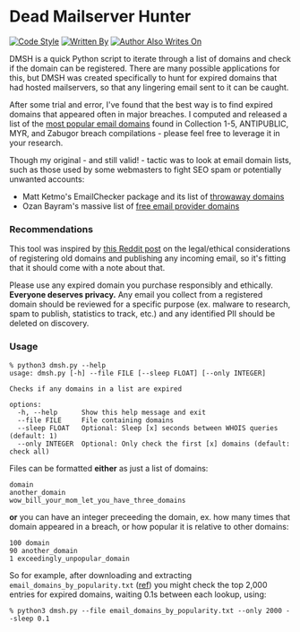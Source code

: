 # Dead Mailserver Hunter

[![Code Style](https://img.shields.io/badge/code%20style-black-black)](https://github.com/psf/black)
[![Written By](https://img.shields.io/badge/written%20by-some%20nerd-red.svg)](https://chris.partridge.tech)
[![Author Also Writes On](https://img.shields.io/mastodon/follow/108210086817505115?domain=https%3A%2F%2Fcybersecurity.theater)](https://cybersecurity.theater/@tweedge)

DMSH is a quick Python script to iterate through a list of domains and check if the domain can be registered. There are many possible applications for this, but DMSH was created specifically to hunt for expired domains that had hosted mailservers, so that any lingering email sent to it can be caught.

After some trial and error, I've found that the best way is to find expired domains that appeared often in major breaches. I computed and released a list of the [most popular email domains](https://chris.partridge.tech/data/most-popular-email-domains-collections-1-5-etc/) found in Collection 1-5, ANTIPUBLIC, MYR, and Zabugor breach compilations - please feel free to leverage it in your research.

Though my original - and still valid! - tactic was to look at email domain lists, such as those used by some webmasters to fight SEO spam or potentially unwanted accounts:
* Matt Ketmo's EmailChecker package and its list of [throwaway domains](https://github.com/MattKetmo/EmailChecker/blob/master/res/throwaway_domains.txt)
* Ozan Bayram's massive list of [free email provider domains](https://gist.github.com/okutbay/5b4974b70673dfdcc21c517632c1f984)

### Recommendations

This tool was inspired by [this Reddit post](https://www.reddit.com/r/cybersecurity/comments/xm8qtm/legality_of_making_an_email_feed_from_by_using/) on the legal/ethical considerations of registering old domains and publishing any incoming email, so it's fitting that it should come with a note about that.

Please use any expired domain you purchase responsibly and ethically. **Everyone deserves privacy.** Any email you collect from a registered domain should be reviewed for a specific purpose (ex. malware to research, spam to publish, statistics to track, etc.) and any identified PII should be deleted on discovery.

### Usage

```
% python3 dmsh.py --help
usage: dmsh.py [-h] --file FILE [--sleep FLOAT] [--only INTEGER]

Checks if any domains in a list are expired

options:
  -h, --help      Show this help message and exit
  --file FILE     File containing domains
  --sleep FLOAT   Optional: Sleep [x] seconds between WHOIS queries (default: 1)
  --only INTEGER  Optional: Only check the first [x] domains (default: check all)
```

Files can be formatted **either** as just a list of domains:

```
domain
another_domain
wow_bill_your_mom_let_you_have_three_domains
```

**or** you can have an integer preceeding the domain, ex. how many times that domain appeared in a breach, or how popular it is relative to other domains:

```
100 domain
90 another_domain
1 exceedingly_unpopular_domain
```

So for example, after downloading and extracting `email_domains_by_popularity.txt` ([ref](https://chris.partridge.tech/data/most-popular-email-domains-collections-1-5-etc/)) you might check the top 2,000 entries for expired domains, waiting 0.1s between each lookup, using:

```
% python3 dmsh.py --file email_domains_by_popularity.txt --only 2000 --sleep 0.1
```